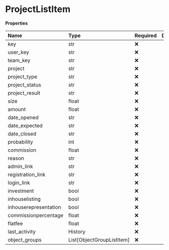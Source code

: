 # ProjectListItem

**Properties**

| Name                  | Type                      | Required | Description |
| :-------------------- | :------------------------ | :------- | :---------- |
| key                   | str                       | ❌       |             |
| user_key              | str                       | ❌       |             |
| team_key              | str                       | ❌       |             |
| project               | str                       | ❌       |             |
| project_type          | str                       | ❌       |             |
| project_status        | str                       | ❌       |             |
| project_result        | str                       | ❌       |             |
| size                  | float                     | ❌       |             |
| amount                | float                     | ❌       |             |
| date_opened           | str                       | ❌       |             |
| date_expected         | str                       | ❌       |             |
| date_closed           | str                       | ❌       |             |
| probability           | int                       | ❌       |             |
| commission            | float                     | ❌       |             |
| reason                | str                       | ❌       |             |
| admin_link            | str                       | ❌       |             |
| registration_link     | str                       | ❌       |             |
| login_link            | str                       | ❌       |             |
| investment            | bool                      | ❌       |             |
| inhouselisting        | bool                      | ❌       |             |
| inhouserepresentation | bool                      | ❌       |             |
| commissionpercentage  | float                     | ❌       |             |
| flatfee               | float                     | ❌       |             |
| last_activity         | History                   | ❌       |             |
| object_groups         | List[ObjectGroupListItem] | ❌       |             |

<!-- This file was generated by liblab | https://liblab.com/ -->

